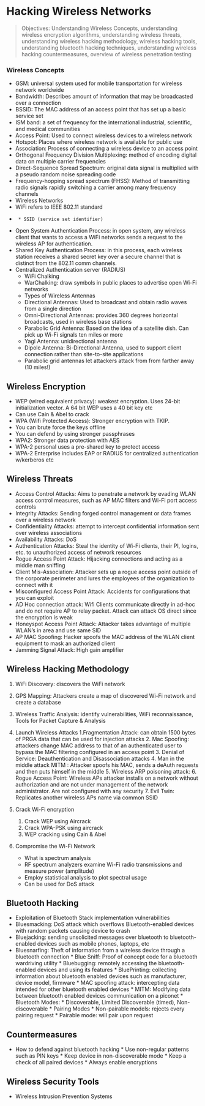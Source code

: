 # Hacking Wireless Networks

> Objectives: Understanding Wireless Concepts, understanding wireless encryption algorithms, understanding wireless threats, understanding wireless hacking methodology, wireless hacking tools, understanding bluetooth hacking techniques, understanding wireless hacking countermeasures, overview of wireless penetration testing



### Wireless Concepts
   * GSM: universal system used for mobile transportation for wireless network worldwide
   * Bandwidth: Describes amount of information that may be broadcasted over a connection
   * BSSID: The MAC address of an access point that has set up a basic service set
   * ISM band: a set of frequency for the international industrial, scientific, and medical communities
   * Access Point: Used to connect wireless devices to a wireless network
   * Hotspot: Places where wireless network is available for public use 
   * Association: Process of connecting a wireless device to an access point 
   * Orthogonal Frequency Division Multiplexing: method of encoding digital data on multiple carrier frequencies 
   * Direct-Sequence Spread Spectrum: original data signal is multiplied with a pseudo random noise spreading code
   * Frequency-hopping spread spectrum (FHSS): Method of transmitting radio signals rapidly switching a carrier among many frequency channels 
   * Wireless Networks
   * WiFi refers to IEEE 802.11 standard
   *      * SSID (service set identifier)
   * Open System Authentication Process: in open system, any wireless client that wants to access a WiFi networks sends a request to the wireless AP for authentication.
   * Shared Key Authentication Process: in this process, each wireless station receives a shared secret key over a secure channel that is distinct from the 802.11 comm channels.
   * Centralized Authentication server (RADIUS)
      * WiFi Chalking
      * WarChalking: draw symbols in public places to advertise open Wi-Fi networks
      * Types of Wireless Antennas
      * Directional Antennas: Used to broadcast and obtain radio waves from a single direction
      * Omni-Directional Antennas: provides 360 degrees horizontal broadcasts, used in wireless base stations
      * Parabolic Grid Antenna: Based on the idea of a satellite dish. Can pick up Wi-Fi signals ten miles or more 
      * Yagi Antenna: unidirectional antenna
      * Dipole Antenna: Bi-Directional Antenna, used to support client connection rather than site-to-site applications
      * Parabolic grid antennas let attackers attack from from farther away (10 miles!)


## Wireless Encryption

   * WEP (wired equivalent privacy): weakest encryption. Uses 24-bit initialization vector. A 64 bit WEP uses a 40 bit key etc
   * Can use Cain & Abel to crack
   * WPA (Wifi Protected Access): Stronger encryption with TKIP.
   * You can brute force the keys offline
   * You can defend by using stronger passphrases
   * WPA2: Stronger data protection with AES
   * WPA-2 personal uses a pre-shared key to protect access
   * WPA-2 Enterprise includes EAP or RADIUS for centralized authentication w/kerberos etc


## Wireless Threats
   * Access Control Attacks: Aims to penetrate a network by evading WLAN access control measures, such as AP MAC filters and Wi-Fi port access controls
   * Integrity Attacks: Sending forged control management or data frames over a wireless network
   * Confidentiality Attacks: attempt to intercept confidential information sent over wireless associations
   * Availability Attacks: DoS
   * Authentication Attacks: Steal the identity of Wi-Fi clients, their PI, logins, etc. to unauthorized access of network resources
   * Rogue Access Point Attack: Hijacking connections and acting as a middle man sniffing 
   * Client Mis-Association: Attacker sets up a rogue access point outside of the corporate perimeter and lures the employees of the organization to connect with it 
   * Misconfigured Access Point Attack: Accidents for configurations that you can exploit
   * AD Hoc connection attack: Wifi Clients communicate directly in ad-hoc and do not require AP to relay packet. Attack can attack OS direct since the encryption is weak
   * Honeyspot Access Point Attack: Attacker takes advantage of multiple WLAN’s in area and use same SID 
   * AP MAC Spoofing: Hacker spoofs the MAC address of the WLAN client equipment to mask an authorized client 
   * Jamming Signal Attack: High gain amplifier 


## Wireless Hacking Methodology


   1. WiFi Discovery: discovers the WiFi network
   2. GPS Mapping: Attackers create a map of discovered Wi-Fi network and create a database
   3. Wireless Traffic Analysis: identify vulnerabilities, WiFi reconnaissance, Tools for Packet Capture & Analysis
   4. Launch Wireless Attacks
      1.Fragmentation Attack: can obtain 1500 bytes of PRGA data that can be used for injection attacks
      2. Mac Spoofing: attackers change MAC address to that of an authenticated user to bypass the MAC filtering configured in an access point 
      3. Denial of Service: Deauthentication and Disassociation attacks
      4. Man in the middle attack MITM : Attacker spoofs his MAC, sends a deAuth requests and then puts himself in the middle
      5. Wireless ARP poisoning attack: 
      6. Rogue Access Point: Wireless APs attacker installs on a network without authorization and are not under management of the network administrator. Are not configured with any security
      7. Evil Twin: Replicates another wireless APs name via common SSID


   5. Crack Wi-Fi encryption
         1. Crack WEP using Aircrack
         2. Crack WPA-PSK using aircrack
         3. WEP cracking using Cain & Abel


   6. Compromise the Wi-Fi Network

         * What is spectrum analysis
         * RF spectrum analyzers examine Wi-Fi radio transmissions and measure power (amplitude)
         * Employ statistical analysis to plot spectral usage
         * Can be used for DoS attack


## Bluetooth Hacking


   * Exploitation of Bluetooth Stack implementation vulnerabilities
   * Bluesmacking: DoS attack which overflows Bluetooth-enabled devices with random packets causing device to crash
   * Bluejacking: sending unsolicited messages over bluetooth to bluetooth-enabled devices such as mobile phones, laptops, etc
   * Bluesnarfing: Theft of information from a wireless device through a bluetooth connection
         * Blue Sniff: Proof of concept code for a bluetooth wardriving utility 
         * Bluebugging: remotely accessing the bluetooth-enabled devices and using its features
         * BluePrinting: collecting information about bluetooth enabled devices such as manufacturer, device model, firmware
         * MAC spoofing attack: intercepting data intended for other bluetooth enabled devices 
         * MITM: Modifying data between bluetooth enabled devices communication on a piconet 
         * Bluetooth Modes:
         * Discoverable, Limited Discoverable (timed), Non-discoverable
         * Pairing Modes
         * Non-pairable models: rejects every pairing request
         * Pairable mode: will pair upon request


## Countermeasures


   * How to defend against bluetooth hacking
         * Use non-regular patterns such as PIN keys
         * Keep device in non-discoverable mode
         * Keep a check of all paired devices
         * Always enable encryptions


## Wireless Security Tools


   * Wireless Intrusion Prevention Systems 


